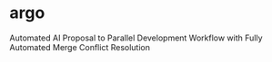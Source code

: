 # argo
Automated AI Proposal to Parallel Development Workflow with Fully Automated Merge Conflict Resolution
